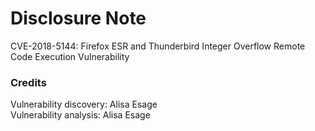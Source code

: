 # Disclosure Note 

CVE-2018-5144: Firefox ESR and Thunderbird Integer Overflow Remote Code Execution Vulnerability

### Credits

Vulnerability discovery: Alisa Esage  
Vulnerability analysis: Alisa Esage
